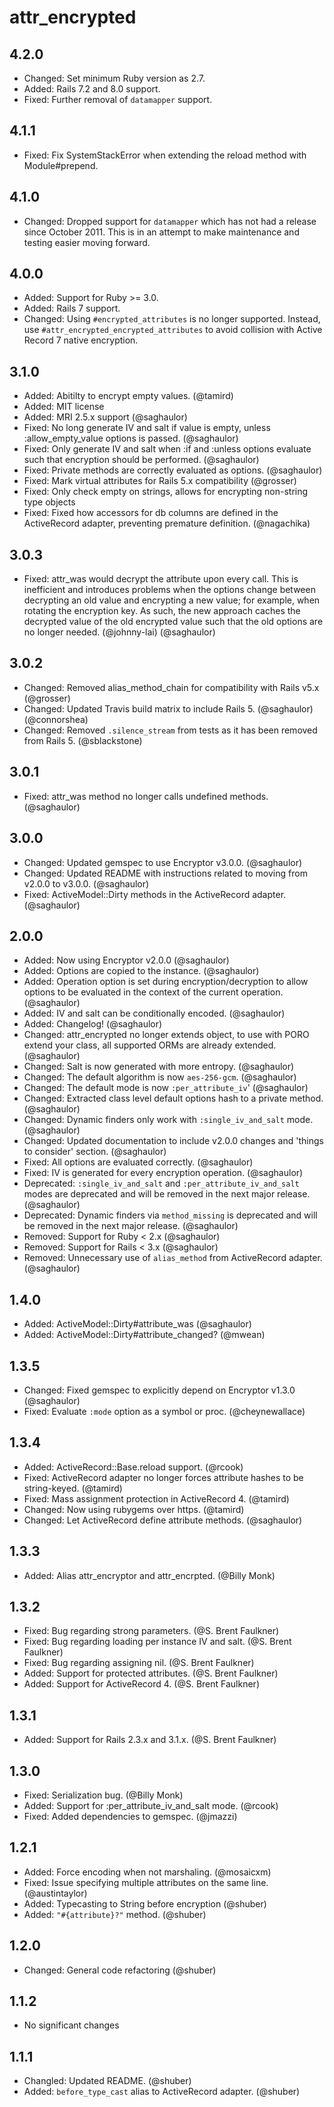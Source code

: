 # attr_encrypted

## 4.2.0

* Changed: Set minimum Ruby version as 2.7.
* Added: Rails 7.2 and 8.0 support.
* Fixed: Further removal of `datamapper` support.

## 4.1.1

* Fixed: Fix SystemStackError when extending the reload method with Module#prepend.

## 4.1.0

* Changed: Dropped support for `datamapper` which has not had a release since October 2011. This is in an attempt to make
  maintenance and testing easier moving forward.

## 4.0.0

* Added: Support for Ruby >= 3.0.
* Added: Rails 7 support.
* Changed: Using `#encrypted_attributes` is no longer supported. Instead, use `#attr_encrypted_encrypted_attributes` to avoid
  collision with Active Record 7 native encryption.

## 3.1.0

* Added: Abitilty to encrypt empty values. (@tamird)
* Added: MIT license
* Added: MRI 2.5.x support (@saghaulor)
* Fixed: No long generate IV and salt if value is empty, unless :allow_empty_value options is passed. (@saghaulor)
* Fixed: Only generate IV and salt when :if and :unless options evaluate such that encryption should be performed. (@saghaulor)
* Fixed: Private methods are correctly evaluated as options. (@saghaulor)
* Fixed: Mark virtual attributes for Rails 5.x compatibility (@grosser)
* Fixed: Only check empty on strings, allows for encrypting non-string type objects
* Fixed: Fixed how accessors for db columns are defined in the ActiveRecord adapter, preventing premature definition. (@nagachika)

## 3.0.3

* Fixed: attr_was would decrypt the attribute upon every call. This is inefficient and introduces problems when the options change between decrypting an old value and encrypting a new value; for example, when rotating the encryption key. As such, the new approach caches the decrypted value of the old encrypted value such that the old options are no longer needed. (@johnny-lai) (@saghaulor)

## 3.0.2

* Changed: Removed alias_method_chain for compatibility with Rails v5.x (@grosser)
* Changed: Updated Travis build matrix to include Rails 5. (@saghaulor) (@connorshea)
* Changed: Removed `.silence_stream` from tests as it has been removed from Rails 5. (@sblackstone)

## 3.0.1

* Fixed: attr_was method no longer calls undefined methods. (@saghaulor)

## 3.0.0

* Changed: Updated gemspec to use Encryptor v3.0.0. (@saghaulor)
* Changed: Updated README with instructions related to moving from v2.0.0 to v3.0.0. (@saghaulor)
* Fixed: ActiveModel::Dirty methods in the ActiveRecord adapter. (@saghaulor)

## 2.0.0

* Added: Now using Encryptor v2.0.0 (@saghaulor)
* Added: Options are copied to the instance. (@saghaulor)
* Added: Operation option is set during encryption/decryption to allow options to be evaluated in the context of the current operation. (@saghaulor)
* Added: IV and salt can be conditionally encoded. (@saghaulor)
* Added: Changelog! (@saghaulor)
* Changed: attr_encrypted no longer extends object, to use with PORO extend your class, all supported ORMs are already extended. (@saghaulor)
* Changed: Salt is now generated with more entropy. (@saghaulor)
* Changed: The default algorithm is now `aes-256-gcm`. (@saghaulor)
* Changed: The default mode is now `:per_attribute_iv`' (@saghaulor)
* Changed: Extracted class level default options hash to a private method. (@saghaulor)
* Changed: Dynamic finders only work with `:single_iv_and_salt` mode. (@saghaulor)
* Changed: Updated documentation to include v2.0.0 changes and 'things to consider' section. (@saghaulor)
* Fixed: All options are evaluated correctly. (@saghaulor)
* Fixed: IV is generated for every encryption operation. (@saghaulor)
* Deprecated: `:single_iv_and_salt` and `:per_attribute_iv_and_salt` modes are deprecated and will be removed in the next major release. (@saghaulor)
* Deprecated: Dynamic finders via `method_missing` is deprecated and will be removed in the next major release. (@saghaulor)
* Removed: Support for Ruby < 2.x (@saghaulor)
* Removed: Support for Rails < 3.x (@saghaulor)
* Removed: Unnecessary use of `alias_method` from ActiveRecord adapter. (@saghaulor)

## 1.4.0

* Added: ActiveModel::Dirty#attribute_was (@saghaulor)
* Added: ActiveModel::Dirty#attribute_changed? (@mwean)

## 1.3.5

* Changed: Fixed gemspec to explicitly depend on Encryptor v1.3.0 (@saghaulor)
* Fixed: Evaluate `:mode` option as a symbol or proc. (@cheynewallace)

## 1.3.4

* Added: ActiveRecord::Base.reload support. (@rcook)
* Fixed: ActiveRecord adapter no longer forces attribute hashes to be string-keyed. (@tamird)
* Fixed: Mass assignment protection in ActiveRecord 4. (@tamird)
* Changed: Now using rubygems over https. (@tamird)
* Changed: Let ActiveRecord define attribute methods. (@saghaulor)

## 1.3.3

* Added: Alias attr_encryptor and attr_encrpted. (@Billy Monk)

## 1.3.2

* Fixed: Bug regarding strong parameters. (@S. Brent Faulkner)
* Fixed: Bug regarding loading per instance IV and salt. (@S. Brent Faulkner)
* Fixed: Bug regarding assigning nil. (@S. Brent Faulkner)
* Added: Support for protected attributes. (@S. Brent Faulkner)
* Added: Support for ActiveRecord 4. (@S. Brent Faulkner)

## 1.3.1

* Added: Support for Rails 2.3.x and 3.1.x. (@S. Brent Faulkner)

## 1.3.0

* Fixed: Serialization bug. (@Billy Monk)
* Added: Support for :per_attribute_iv_and_salt mode. (@rcook)
* Fixed: Added dependencies to gemspec. (@jmazzi)

## 1.2.1

* Added: Force encoding when not marshaling. (@mosaicxm)
* Fixed: Issue specifying multiple attributes on the same line. (@austintaylor)
* Added: Typecasting to String before encryption (@shuber)
* Added: `"#{attribute}?"` method. (@shuber)

## 1.2.0

* Changed: General code refactoring (@shuber)

## 1.1.2

* No significant changes

## 1.1.1

* Changled: Updated README. (@shuber)
* Added: `before_type_cast` alias to ActiveRecord adapter. (@shuber)
